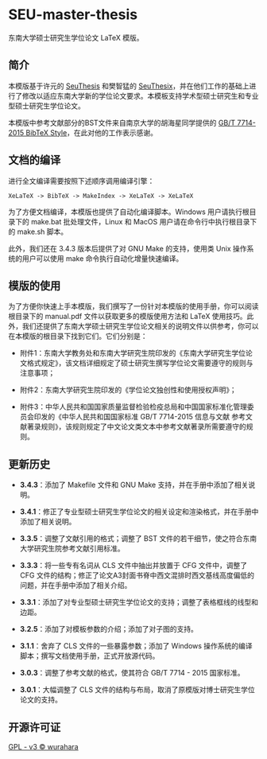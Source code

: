 # SEU-master-thesis

东南大学硕士研究生学位论文 LaTeX 模版。

## 简介

本模版基于许元的 [SeuThesis](http://seuthesis.googlecode.com/) 和樊智猛的 [SeuThesix](https://github.com/zhimengfan1990/seuthesix)，并在他们工作的基础上进行了修改以适应东南大学新的学位论文要求。本模板支持学术型硕士研究生和专业型硕士研究生学位论文。

本模版中参考文献部分的BST文件来自南京大学的胡海星同学提供的 [GB/T 7714-2015 BibTeX Style](https://github.com/CTeX-org/gbt7714-bibtex-style)，在此对他的工作表示感谢。

## 文档的编译

进行全文编译需要按照下述顺序调用编译引擎：

```
XeLaTeX -> BibTeX -> MakeIndex -> XeLaTeX -> XeLaTeX
```

为了方便文档编译，本模版也提供了自动化编译脚本。Windows 用户请执行根目录下的 make.bat 批处理文件，Linux 和 MacOS 用户请在命令行中执行根目录下的 make.sh 脚本。

此外，我们还在 3.4.3 版本后提供了对 GNU Make 的支持，使用类 Unix 操作系统的用户可以使用 make 命令执行自动化增量快速编译。

## 模版的使用

为了方便你快速上手本模版，我们撰写了一份针对本模版的使用手册，你可以阅读根目录下的 manual.pdf 文件以获取更多的模版使用方法和 LaTeX 使用技巧。此外，我们还提供了东南大学硕士研究生学位论文相关的说明文件以供参考，你可以在本模版的根目录下找到它们。它们分别是：

- 附件1：东南大学教务处和东南大学研究生院印发的《东南大学研究生学位论文格式规定》，该文档详细规定了硕士研究生撰写学位论文需要遵守的规则与注意事项；

- 附件2：东南大学研究生院印发的《学位论文独创性和使用授权声明》；

- 附件3：中华人民共和国国家质量监督检验检疫总局和中国国家标准化管理委员会印发的《中华人民共和国国家标准 GB/T 7714-2015 信息与文献 参考文献著录规则》，该规则规定了中文论文类文本中参考文献著录所需要遵守的规则。

## 更新历史

- __3.4.3__：添加了 Makefile 文件和 GNU Make 支持，并在手册中添加了相关说明。

- __3.4.1__：修正了专业型硕士研究生学位论文的相关设定和渲染格式，并在手册中添加了相关说明。

- __3.3.5__：调整了文献引用的格式；调整了 BST 文件的若干细节，使之符合东南大学研究生院参考文献引用标准。

- __3.3.3__：将一些专有名词从 CLS 文件中抽出并放置于 CFG 文件中，调整了 CFG 文件的结构；修正了论文A3封面书脊中西文混排时西文基线高度偏低的问题，并在手册中添加了相关介绍。

- __3.3.1__：添加了对专业型硕士研究生学位论文的支持；调整了表格框线的线型和边距。

- __3.2.5__：添加了对模板参数的介绍；添加了对子图的支持。

- __3.1.1__：舍弃了 CLS 文件的一些暴露参数；添加了 Windows 操作系统的编译脚本；撰写文档使用手册，正式开放源代码。

- __3.0.3__：调整了参考文献的格式，使其符合 GB/T 7714 - 2015 国家标准。

- __3.0.1__：大幅调整了 CLS 文件的结构与布局，取消了原模版对博士研究生学位论文的支持。

## 开源许可证

[GPL - v3 © wurahara](https://github.com/wurahara/SEU-master-thesis/blob/master/LICENSE)